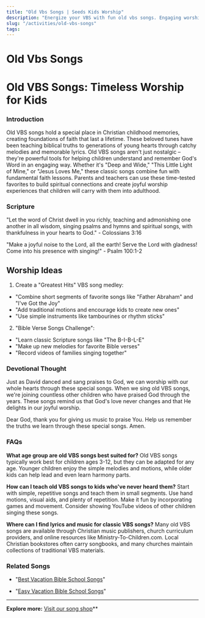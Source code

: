 ```yaml
---
title: "Old Vbs Songs | Seeds Kids Worship"
description: "Energize your VBS with fun old vbs songs. Engaging worship music and activities for summer children's ministry."
slug: "/activities/old-vbs-songs"
tags:
---
```


# Old Vbs Songs

# Old VBS Songs: Timeless Worship for Kids

### Introduction
Old VBS songs hold a special place in Christian childhood memories, creating foundations of faith that last a lifetime. These beloved tunes have been teaching biblical truths to generations of young hearts through catchy melodies and memorable lyrics. Old VBS songs aren't just nostalgic – they're powerful tools for helping children understand and remember God's Word in an engaging way. Whether it's "Deep and Wide," "This Little Light of Mine," or "Jesus Loves Me," these classic songs combine fun with fundamental faith lessons. Parents and teachers can use these time-tested favorites to build spiritual connections and create joyful worship experiences that children will carry with them into adulthood.

### Scripture
"Let the word of Christ dwell in you richly, teaching and admonishing one another in all wisdom, singing psalms and hymns and spiritual songs, with thankfulness in your hearts to God." - Colossians 3:16

"Make a joyful noise to the Lord, all the earth! Serve the Lord with gladness! Come into his presence with singing!" - Psalm 100:1-2

## Worship Ideas
1. Create a "Greatest Hits" VBS song medley:
- "Combine short segments of favorite songs like "Father Abraham" and "I've Got the Joy"
- "Add traditional motions and encourage kids to create new ones"
- "Use simple instruments like tambourines or rhythm sticks"

2. "Bible Verse Songs Challenge":
- "Learn classic Scripture songs like "The B-I-B-L-E"
- "Make up new melodies for favorite Bible verses"
- "Record videos of families singing together"

### Devotional Thought
Just as David danced and sang praises to God, we can worship with our whole hearts through these special songs. When we sing old VBS songs, we're joining countless other children who have praised God through the years. These songs remind us that God's love never changes and that He delights in our joyful worship.

Dear God, thank you for giving us music to praise You. Help us remember the truths we learn through these special songs. Amen.

### FAQs

**What age group are old VBS songs best suited for?**
Old VBS songs typically work best for children ages 3-12, but they can be adapted for any age. Younger children enjoy the simple melodies and motions, while older kids can help lead and even learn harmony parts.

**How can I teach old VBS songs to kids who've never heard them?**
Start with simple, repetitive songs and teach them in small segments. Use hand motions, visual aids, and plenty of repetition. Make it fun by incorporating games and movement. Consider showing YouTube videos of other children singing these songs.

**Where can I find lyrics and music for classic VBS songs?**
Many old VBS songs are available through Christian music publishers, church curriculum providers, and online resources like Ministry-To-Children.com. Local Christian bookstores often carry songbooks, and many churches maintain collections of traditional VBS materials.

### Related Songs

- "[Best Vacation Bible School Songs](/activities/best-vacation-bible-school-songs/)"

- "[Easy Vacation Bible School Songs](/activities/easy-vacation-bible-school-songs/)"

---

**Explore more:** [Visit our song shop](https://seedskidsworship.com/shop)**

<!-- Schema Markup -->
<script type="application/ld+json">
{
  "@context": "https://schema.org",
  "@type": "MusicRecording",
  "name": "Old Vbs Songs",
  "byArtist": {
    "@type": "MusicGroup",
    "name": "Seeds Kids Worship"
  },
  "isFamilyFriendly": true,
  "url": "https://seedskidsworship.com/activities/old-vbs-songs/"
}
</script>